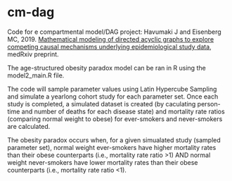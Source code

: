 # cm-dag
Code for e compartmental model/DAG project: Havumaki J and Eisenberg MC, 2019. [Mathematical modeling of directed acyclic graphs to explore competing causal mechanisms underlying epidemiological study data](https://www.medrxiv.org/content/10.1101/19007922v1), medRxiv preprint.

The age-structured obesity paradox model can be ran in R using the model2_main.R file.

The code will sample parameter values using Latin Hypercube Sampling and simulate a yearlong cohort study for each parameter set. Once each study is completed, a simulated dataset is created (by caculating person-time and number of deaths for each disease state) and mortality rate ratios (comparing normal weight to obese) for ever-smokers and never-smokers are calculated.

The obesity paradox occurs when, for a given simualated study (sampled parameter set), normal weight ever-smokers have higher mortality rates than their obese counterparts (i.e., mortality rate ratio >1) AND normal weight never-smokers have lower mortality rates than their obese counterparts (i.e., mortality rate ratio <1).
